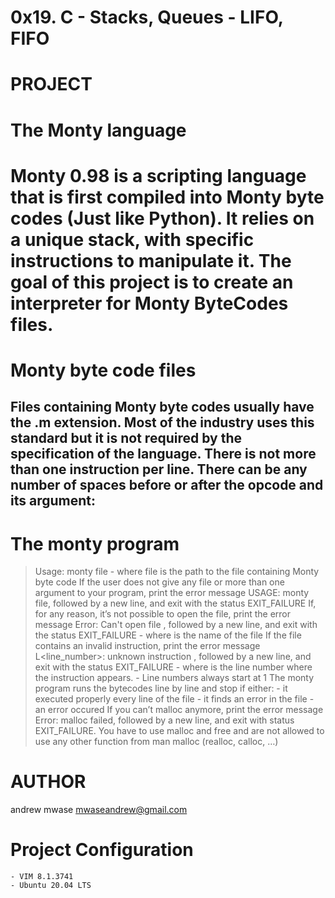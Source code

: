 # 0x19. C - Stacks, Queues - LIFO, FIFO
# PROJECT
# The Monty language
# Monty 0.98 is a scripting language that is first compiled into Monty byte codes (Just like Python). It relies on a unique stack, with specific instructions to manipulate it. The goal of this project is to create an interpreter for Monty ByteCodes files.

# Monty byte code files
## Files containing Monty byte codes usually have the .m extension. Most of the industry uses this standard but it is not required by the specification of the language. There is not more than one instruction per line. There can be any number of spaces before or after the opcode and its argument:
# The monty program
  > Usage: monty file
       - where file is the path to the file containing Monty byte code
  > If the user does not give any file or more than one argument to your program, print the  error message USAGE: monty file, followed by a new line, and exit with the status EXIT_FAILURE
  > If, for any reason, it’s not possible to open the file, print the error message Error: Can't open file <file>, followed by a new line, and exit with the status EXIT_FAILURE
       - where <file> is the name of the file
  > If the file contains an invalid instruction, print the error message L<line_number>: unknown instruction <opcode>, followed by a new line, and exit with the status EXIT_FAILURE
       - where is the line number where the instruction appears.
       - Line numbers always start at 1
  > The monty program runs the bytecodes line by line and stop if either:
       - it executed properly every line of the file
       - it finds an error in the file
       - an error occured
  > If you can’t malloc anymore, print the error message Error: malloc failed, followed by a new line, and exit with status EXIT_FAILURE.
  > You have to use malloc and free and are not allowed to use any other function from man malloc (realloc, calloc, …)
# AUTHOR
 andrew mwase
mwaseandrew@gmail.com
# Project Configuration
    - VIM 8.1.3741    
    - Ubuntu 20.04 LTS

